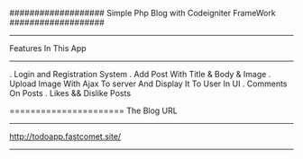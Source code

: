 ###################
Simple Php Blog with Codeigniter FrameWork
###################



*******************
Features In This App
*******************

. Login and Registration System
. Add Post With Title & Body & Image
. Upload Image With Ajax To server And Display It To User In UI
. Comments On Posts 
. Likes && Dislike Posts

======================
The Blog URL
*******************************

http://todoapp.fastcomet.site/

*******************************
